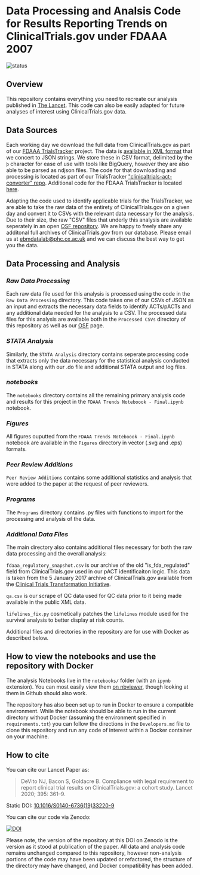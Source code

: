 # Data Processing and Analsis Code for Results Reporting Trends on ClinicalTrials.gov under FDAAA 2007

![status](https://github.com/ebmdatalab/fdaaa_trends/workflows/Notebook%20checks/badge.svg)

## Overview

This repository contains everything you need to recreate our analysis published in [The Lancet](https://doi.org/10.1016/S0140-6736(19)33220-9). This code can also be easily adapted for future analyses of interest using ClinicalTrials.gov data.

## Data Sources

Each working day we download the full data from ClinicalTrials.gov as part of our [FDAAA TrialsTracker](https://fdaaa.trialstracker.net/) project. The data is [available in XML format](https://clinicaltrials.gov/ct2/resources/download) that we concert to JSON strings. We store these in CSV format, delimited by the `þ` character for ease of use with tools like BigQuery, however they are also able to be parsed as ndjson files. The code for that downloading and processing is located as part of our TrialsTracker ["clinicaltrials-act-converter" repo](https://github.com/ebmdatalab/clinicaltrials-act-converter). Additional code for the FDAAA TrialsTracker is located [here](https://github.com/ebmdatalab/clinicaltrials-act-tracker).

Adapting the code used to identify applicable trials for the TrialsTracker, we are able to take the raw data of the entirety of ClinicalTrials.gov on a given day and convert it to CSVs with the relevant data necessary for the analysis. Due to their size, the raw "CSV" files that underly this analysis are available seperately in an open [OSF repository](https://doi.org/10.17605/OSF.IO/X8NBV). We are happy to freely share any additonal full archives of ClinicalTrials.gov from our database. Please email us at [ebmdatalab@phc.ox.ac.uk](mailto:ebmdatalab@phc.ox.ac.uk) and we can discuss the best way to get you the data.

## Data Processing and Analysis

### *Raw Data Processing*

Each raw data file used for this analysis is processed using the code in the `Raw Data Processing` directory. This code takes one of our CSVs of JSON as an input and extracts the necessary data fields to identify ACTs/pACTs and any additional data needed for the analysis to a CSV. The processed data files for this analysis are available both in the `Processed CSVs` directory of this repository as well as our [OSF](https://doi.org/10.17605/OSF.IO/X8NBV) page.

### *STATA Analysis*

Similarly, the `STATA Analysis` directory contains seperate processing code that extracts only the data necessary for the statistical analysis conducted in STATA along with our .do file and additional STATA output and log files.

### *notebooks*

The `notebooks` directory contains all the remaining primary analysis code and results for this project in the `FDAAA Trends Noteboook - Final.ipynb` notebook.

### *Figures*

All figures ouputted from the `FDAAA Trends Noteboook - Final.ipynb` notebook are available in the `Figures` directory in vector (.svg and .eps) formats.

### *Peer Review Additions*

`Peer Review Additions` contains some additional statistics and analysis that were added to the paper at the request of peer reviewers.

### *Programs*

The `Programs` directory contains .py files with functions to import for the processing and analysis of the data.

### *Additional Data Files*

The main directory also contains additional files necessary for both the raw data processing and the overall analysis:

`fdaaa_regulatory_snapshot.csv` is our archive of the old "is_fda_regulated" field from ClinicalTrials.gov used in our pACT identificaiton logic. This data is taken from the 5 January 2017 archive of ClinicalTrials.gov available from the [Clinical Trials Transformation Initiative](https://aact.ctti-clinicaltrials.org/snapshots).

`qa.csv` is our scrape of QC data used for QC data prior to it being made available in the public XML data.

`lifelines_fix.py` cosmetically patches the `lifelines` module used for the survival analysis to better display at risk counts.

Additional files and directories in the repository are for use with Docker as described below.

## How to view the notebooks and use the repository with Docker

The analysis Notebooks live in the `notebooks/` folder (with an `ipynb` extension). You can most easily view them [on nbviewer](https://nbviewer.jupyter.org/github/ebmdatalab/fdaaa_trends/tree/master/notebooks/), though looking at them in Github should also work.

The repository has also been set up to run in Docker to ensure a compatible environment. While the notebook should be able to run in the current directory without Docker (assuming the environment specified in `requirements.txt`) you can follow the directions in the `Developers.md` file to clone this repository and run any code of interest within a Docker container on your machine.

## How to cite

You can cite our Lancet Paper as:

>DeVito NJ, Bacon S, Goldacre B. Compliance with legal requirement to report clinical trial results on ClinicalTrials.gov: a cohort study. Lancet 2020; 395: 361–9.

Static DOI: [10.1016/S0140-6736(19)33220-9](https://doi.org/10.1016/S0140-6736(19)33220-9)

You can cite our code via Zenodo: 

[![DOI](https://zenodo.org/badge/DOI/10.5281/zenodo.3603491.svg)](https://doi.org/10.5281/zenodo.3603491)

Please note, the version of the repository at this DOI on Zenodo is the version as it stood at publication of the paper. All data and analysis code remains unchanged compared to this repository, however non-analysis portions of the code may have been updated or refactored, the structure of the directory may have changed, and Docker compatibility has been added.
